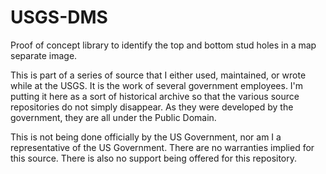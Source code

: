 # USGS-DMS
Proof of concept library to identify the top and bottom stud holes in a map separate image.

This is part of a series of source that I either used, maintained, or wrote while at the USGS. It is the work of several government employees.  I'm putting it here as a sort of historical archive so that the various source repositories do not simply disappear. As they were developed by the government, they are all under the Public Domain.

This is not being done officially by the US Government, nor am I a representative of the US Government.  There are no warranties implied for this source.  There is also no support being offered for this repository.
